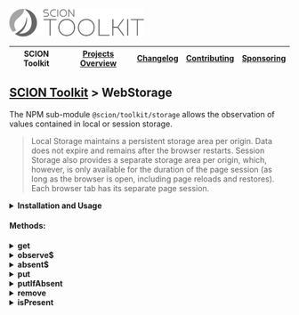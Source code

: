 <a href="/README.md"><img src="/resources/branding/scion-toolkit-banner.svg" height="50" alt="SCION Toolkit"></a>

| SCION Toolkit | [Projects Overview][menu-projects-overview] | [Changelog][menu-changelog] | [Contributing][menu-contributing] | [Sponsoring][menu-sponsoring] |  
| --- | --- | --- | --- | --- |

## [SCION Toolkit][menu-home] > WebStorage

The NPM sub-module `@scion/toolkit/storage` allows the observation of values contained in local or session storage.

> Local Storage maintains a persistent storage area per origin. Data does not expire and remains after the browser restarts. Session Storage also provides a separate storage area per origin, which, however, is only available for the duration of the page session (as long as the browser is open, including page reloads and restores). Each browser tab has its separate page session.

<details>
  <summary><strong>Installation and Usage</strong></summary>

1. Install `@scion/toolkit` using the NPM command-line tool: 
    ```
    npm install @scion/toolkit --save
    ```

1. Create an instance of the `WebStorage` class by passing the storage implementor as constructor argument.

   ```typescript
   import { WebStorage } from '@scion/toolkit/storage';
    
   export const sessionStorage = new WebStorage(window.sessionStorage);
   export const localStorage = new WebStorage(window.localStorage);
   ```
   
1. Observe items in the storage, as following:

   ```typescript
   sessionStorage.observe$('key').subscribe(item => {
   });
   ```

***

### For Angular projects

If using Angular, you can provide `WebStorage` for dependency injection into services, components, directives, or pipes.
  
1. Create a `LocalStorage` and `SessionStorage` class, both extending the `WebStorage` class. In the constructor, call the super constructor, passing either `window.localStorage` or `window.sessionStorage`. 
   
   ```typescript
    @Injectable({providedIn: 'root'})
    export class SessionStorage extends WebStorage {
      constructor() {
        super(window.sessionStorage);
      }
    } 
   ```
   
   ```typescript
    @Injectable({providedIn: 'root'})
    export class LocalStorage extends WebStorage {
      constructor() {
        super(window.localStorage);
      }
    }
   ```

2. Inject `LocalStorage` or `SessionStorage`, as following:
   
   ```typescript
    export class YourComponent {
      constructor(private localStorage: LocalStorage, private sessionStorage: SessionStorage) {
      }
    }
   ```
   
***
   
Alternatively, you could also use a DI token to provide `WebStorage` for dependency injection.

1. Create a DI token under which to provide the storage. 

   ```typescript
    export const SESSION_STORAGE = new InjectionToken<WebStorage>('SESSION_STORAGE', {
     factory: () => new WebStorage(window.sessionStorage),
    });
   
    export const LOCAL_STORAGE = new InjectionToken<WebStorage>('LOCAL_STORAGE', {
      factory: () => new WebStorage(window.localStorage),
    });

   ```
2. Inject the storage as following:

   ```typescript
    export class YourComponent {
      constructor(@Inject(SESSION_STORAGE) private sessionStorage: WebStorage,
                  @Inject(LOCAL_STORAGE) private localStorage: WebStorage) {
      }
    }
   ```
</details>

#### Methods:

<details>
  <summary><strong>get</strong></summary>

Returns the item associated with the given key, or `undefined` if not found.
</details>

<details>
  <summary><strong>observe$</strong></summary>

Observes the item associated with the given key.

Upon subscription, it emits the current item from the storage, but, by default, only if present, and then continuously emits when the item associated with the given key changes. It never completes.

When removing the item from the storage, by default, the Observable does not emit.

Set `emitIfAbsent` to `true` if to emit `undefined` when removing the item, or if there is no item associated with the given key upon subscription. By default, `emitIfAbsent` is set to `false`.
</details>

<details>
  <summary><strong>absent$</strong></summary>

Notifies when no item is present for the given key. The Observable never completes.
</details>

<details>
  <summary><strong>put</strong></summary>

Puts the given item into storage. The item is serialized to JSON.  
</details>

<details>
  <summary><strong>putIfAbsent</strong></summary>

Puts the given item into storage, but only if not present. The item is serialized to JSON.\
Instead of an item you can pass a provider function to produce the item.  
</details>

<details>
  <summary><strong>remove</strong></summary>

Removes the item associated with the given key.  
</details>

<details>
  <summary><strong>isPresent</strong></summary>

Checks if an item is present in the storage. Present also includes `null` and `undefined` items.  
</details>

[menu-home]: /README.md
[menu-projects-overview]: /docs/site/projects-overview.md
[menu-changelog]: /docs/site/changelog.md
[menu-contributing]: /CONTRIBUTING.md
[menu-sponsoring]: /docs/site/sponsoring.md

